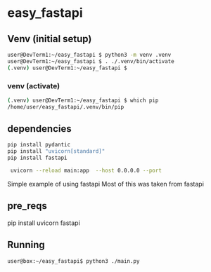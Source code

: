# easy_fastapi

## Venv (initial setup)
``` sh
user@DevTerm1:~/easy_fastapi $ python3 -m venv .venv
user@DevTerm1:~/easy_fastapi $ . ./.venv/bin/activate
(.venv) user@DevTerm1:~/easy_fastapi $
```

### venv (activate)
``` sh
(.venv) user@DevTerm1:~/easy_fastapi $ which pip
/home/user/easy_fastapi/.venv/bin/pip
```
## dependencies
``` sh
pip install pydantic  
pip install "uvicorn[standard]"
pip install fastapi
```






``` sh
 uvicorn --reload main:app  --host 0.0.0.0 --port
```
Simple example of using fastapi
Most of this was taken from fastapi 


## pre_reqs
pip install uvicorn fastapi
## Running 
``` sh
user@box:~/easy_fastapi$ python3 ./main.py
```

